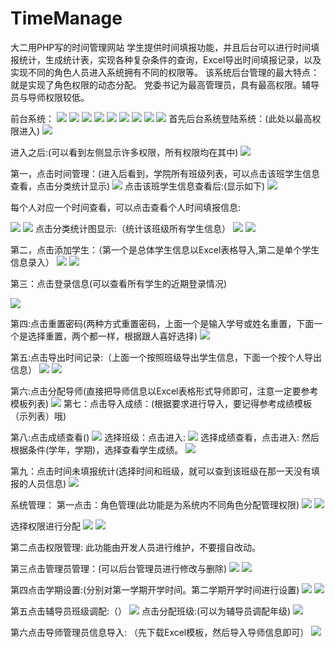 # TimeManage
大二用PHP写的时间管理网站
学生提供时间填报功能，并且后台可以进行时间填报统计，生成统计表，实现各种复杂条件的查询，Excel导出时间填报记录，以及实现不同的角色人员进入系统拥有不同的权限等。
该系统后台管理的最大特点：就是实现了角色权限的动态分配。
党委书记为最高管理员，具有最高权限。辅导员与导师权限较低。

前台系统：
 ![](https://github.com/wanganyu1996/TimeManage/blob/master/%E4%BD%BF%E7%94%A8%E6%89%8B%E5%86%8C/images/front_1.jpg)
 ![](https://github.com/wanganyu1996/TimeManage/blob/master/%E4%BD%BF%E7%94%A8%E6%89%8B%E5%86%8C/images/front_2.jpg)
 ![](https://github.com/wanganyu1996/TimeManage/blob/master/%E4%BD%BF%E7%94%A8%E6%89%8B%E5%86%8C/images/front_3.jpg)
 ![](https://github.com/wanganyu1996/TimeManage/blob/master/%E4%BD%BF%E7%94%A8%E6%89%8B%E5%86%8C/images/front_4.jpg)
 ![](https://github.com/wanganyu1996/TimeManage/blob/master/%E4%BD%BF%E7%94%A8%E6%89%8B%E5%86%8C/images/front_5.jpg)
 ![](https://github.com/wanganyu1996/TimeManage/blob/master/%E4%BD%BF%E7%94%A8%E6%89%8B%E5%86%8C/images/front_6.jpg)
 ![](https://github.com/wanganyu1996/TimeManage/blob/master/%E4%BD%BF%E7%94%A8%E6%89%8B%E5%86%8C/images/front_7.jpg)
 ![](https://github.com/wanganyu1996/TimeManage/blob/master/%E4%BD%BF%E7%94%A8%E6%89%8B%E5%86%8C/images/front_8.jpg)
  ![](https://github.com/wanganyu1996/TimeManage/blob/master/%E4%BD%BF%E7%94%A8%E6%89%8B%E5%86%8C/images/front_9.jpg)
首先后台系统登陆系统：(此处以最高权限进入)
 ![](https://github.com/wanganyu1996/TimeManage/blob/master/%E4%BD%BF%E7%94%A8%E6%89%8B%E5%86%8C/images/1.png)






进入之后:(可以看到左侧显示许多权限，所有权限均在其中)
 ![](https://github.com/wanganyu1996/TimeManage/blob/master/%E4%BD%BF%E7%94%A8%E6%89%8B%E5%86%8C/images/2.png)

第一，点击时间管理：(进入后看到，学院所有班级列表，可以点击该班学生信息查看，点击分类统计显示)
![](https://github.com/wanganyu1996/TimeManage/blob/master/%E4%BD%BF%E7%94%A8%E6%89%8B%E5%86%8C/images/3.png)
点击该班学生信息查看后:(显示如下)
 ![](https://github.com/wanganyu1996/TimeManage/blob/master/%E4%BD%BF%E7%94%A8%E6%89%8B%E5%86%8C/images/4.png)


每个人对应一个时间查看，可以点击查看个人时间填报信息:
 
 ![](https://github.com/wanganyu1996/TimeManage/blob/master/%E4%BD%BF%E7%94%A8%E6%89%8B%E5%86%8C/images/5.png)
 ![](https://github.com/wanganyu1996/TimeManage/blob/master/%E4%BD%BF%E7%94%A8%E6%89%8B%E5%86%8C/images/6.png)
点击分类统计图显示:（统计该班级所有学生信息）
![](https://github.com/wanganyu1996/TimeManage/blob/master/%E4%BD%BF%E7%94%A8%E6%89%8B%E5%86%8C/images/7.png)
![](https://github.com/wanganyu1996/TimeManage/blob/master/%E4%BD%BF%E7%94%A8%E6%89%8B%E5%86%8C/images/8.png)
 

 





第二，点击添加学生：（第一个是总体学生信息以Excel表格导入,第二是单个学生信息录入）
 ![](https://github.com/wanganyu1996/TimeManage/blob/master/%E4%BD%BF%E7%94%A8%E6%89%8B%E5%86%8C/images/9.png)
 ![](https://github.com/wanganyu1996/TimeManage/blob/master/%E4%BD%BF%E7%94%A8%E6%89%8B%E5%86%8C/images/10.png)
 

第三：点击登录信息(可以查看所有学生的近期登录情况)

 ![](https://github.com/wanganyu1996/TimeManage/blob/master/%E4%BD%BF%E7%94%A8%E6%89%8B%E5%86%8C/images/11.png)

第四:点击重置密码(两种方式重置密码，上面一个是输入学号或姓名重置，下面一个是选择重置，两个都一样，根据跟人喜好选择)
 ![](https://github.com/wanganyu1996/TimeManage/blob/master/%E4%BD%BF%E7%94%A8%E6%89%8B%E5%86%8C/images/12.png)

第五:点击导出时间记录:（上面一个按照班级导出学生信息，下面一个按个人导出信息）
 ![](https://github.com/wanganyu1996/TimeManage/blob/master/%E4%BD%BF%E7%94%A8%E6%89%8B%E5%86%8C/images/13.png)
 ![](https://github.com/wanganyu1996/TimeManage/blob/master/%E4%BD%BF%E7%94%A8%E6%89%8B%E5%86%8C/images/14.png)
 

第六:点击分配导师(直接把导师信息以Excel表格形式导师即可，注意一定要参考模板列表)
 ![](https://github.com/wanganyu1996/TimeManage/blob/master/%E4%BD%BF%E7%94%A8%E6%89%8B%E5%86%8C/images/15.png)
第七：点击导入成绩：(根据要求进行导入，要记得参考成绩模板（示列表）哦)
 

第八:点击成绩查看()
 ![](https://github.com/wanganyu1996/TimeManage/blob/master/%E4%BD%BF%E7%94%A8%E6%89%8B%E5%86%8C/images/16.png)
选择班级：点击进入:
 ![](https://github.com/wanganyu1996/TimeManage/blob/master/%E4%BD%BF%E7%94%A8%E6%89%8B%E5%86%8C/images/17.png)
选择成绩查看，点击进入:
然后根据条件(学年，学期)，选择查看学生成绩。
 ![](https://github.com/wanganyu1996/TimeManage/blob/master/%E4%BD%BF%E7%94%A8%E6%89%8B%E5%86%8C/images/18.png)

第九：点击时间未填报统计(选择时间和班级，就可以查到该班级在那一天没有填报的人员信息)
 ![](https://github.com/wanganyu1996/TimeManage/blob/master/%E4%BD%BF%E7%94%A8%E6%89%8B%E5%86%8C/images/19.png)

系统管理：
第一点击：角色管理(此功能是为系统内不同角色分配管理权限)
 ![](https://github.com/wanganyu1996/TimeManage/blob/master/%E4%BD%BF%E7%94%A8%E6%89%8B%E5%86%8C/images/20.png)
 ![](https://github.com/wanganyu1996/TimeManage/blob/master/%E4%BD%BF%E7%94%A8%E6%89%8B%E5%86%8C/images/21.png)

选择权限进行分配
 ![](https://github.com/wanganyu1996/TimeManage/blob/master/%E4%BD%BF%E7%94%A8%E6%89%8B%E5%86%8C/images/22.png)
 ![](https://github.com/wanganyu1996/TimeManage/blob/master/%E4%BD%BF%E7%94%A8%E6%89%8B%E5%86%8C/images/23.png)
 


第二点击权限管理:
此功能由开发人员进行维护，不要擅自改动。

第三点击管理员管理：(可以后台管理员进行修改与删除)
 ![](https://github.com/wanganyu1996/TimeManage/blob/master/%E4%BD%BF%E7%94%A8%E6%89%8B%E5%86%8C/images/24.png)
 ![](https://github.com/wanganyu1996/TimeManage/blob/master/%E4%BD%BF%E7%94%A8%E6%89%8B%E5%86%8C/images/25.png)

 

第四点击学期设置:(分别对第一学期开学时间。第二学期开学时间进行设置)
![](https://github.com/wanganyu1996/TimeManage/blob/master/%E4%BD%BF%E7%94%A8%E6%89%8B%E5%86%8C/images/26.png)
![](https://github.com/wanganyu1996/TimeManage/blob/master/%E4%BD%BF%E7%94%A8%E6%89%8B%E5%86%8C/images/27.png)
 

 

第五点击辅导员班级调配:（）
 ![](https://github.com/wanganyu1996/TimeManage/blob/master/%E4%BD%BF%E7%94%A8%E6%89%8B%E5%86%8C/images/28.png)
点击分配班级:(可以为辅导员调配年级)
 ![](https://github.com/wanganyu1996/TimeManage/blob/master/%E4%BD%BF%E7%94%A8%E6%89%8B%E5%86%8C/images/29.png)

第六点击导师管理员信息导入:
（先下载Excel模板，然后导入导师信息即可）
 ![](https://github.com/wanganyu1996/TimeManage/blob/master/%E4%BD%BF%E7%94%A8%E6%89%8B%E5%86%8C/images/30.png)
